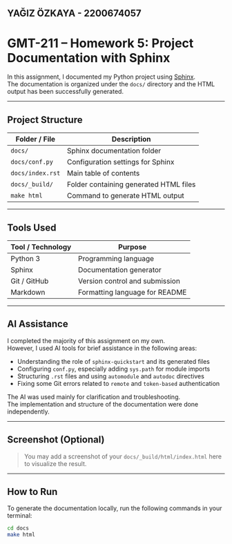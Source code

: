 ## YAĞIZ ÖZKAYA - 2200674057

#  GMT-211 – Homework 5: Project Documentation with Sphinx

In this assignment, I documented my Python project using [Sphinx](https://www.sphinx-doc.org/).  
The documentation is organized under the `docs/` directory and the HTML output has been successfully generated.

---

##  Project Structure

| Folder / File        | Description                                |
|----------------------|--------------------------------------------|
| `docs/`              | Sphinx documentation folder                |
| `docs/conf.py`       | Configuration settings for Sphinx          |
| `docs/index.rst`     | Main table of contents                     |
| `docs/_build/`       | Folder containing generated HTML files     |
| `make html`          | Command to generate HTML output            |

---

##  Tools Used

| Tool / Technology  | Purpose                          |
|--------------------|----------------------------------|
| Python 3           | Programming language             |
| Sphinx             | Documentation generator          |
| Git / GitHub       | Version control and submission   |
| Markdown           | Formatting language for README   |

---

##  AI Assistance

I completed the majority of this assignment on my own.  
However, I used AI tools for brief assistance in the following areas:

- Understanding the role of `sphinx-quickstart` and its generated files  
- Configuring `conf.py`, especially adding `sys.path` for module imports  
- Structuring `.rst` files and using `automodule` and `autodoc` directives  
- Fixing some Git errors related to `remote` and `token-based` authentication  

The AI was used mainly for clarification and troubleshooting.  
The implementation and structure of the documentation were done independently.

---

##  Screenshot (Optional)

> You may add a screenshot of your `docs/_build/html/index.html` here to visualize the result.

---

##  How to Run

To generate the documentation locally, run the following commands in your terminal:

```bash
cd docs
make html
